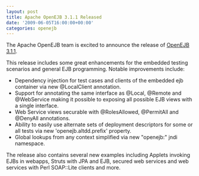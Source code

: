```yaml
---
layout: post
title: Apache OpenEJB 3.1.1 Released
date: '2009-06-05T16:00:00+00:00'
categories: openejb
---
```

The Apache OpenEJB team is excited to announce the release of <a href="http://openejb.apache.org/openejb-311.html">OpenEJB 3.1.1</a>.

This release includes some great enhancements for the embedded testing scenarios and general EJB programming.  Notable improvements include:

  - Dependency injection for test cases and clients of the embedded ejb container via new @LocalClient annotation.
  - Support for annotating the same interface as @Local, @Remote and @WebService making it possible to exposing all possible EJB views with a single interface.
  - Web Service views securable with @RolesAllowed, @PermitAll and @DenyAll annotations.
  - Ability to easily use alternate sets of deployment descriptors for some or all tests via new 'openejb.altdd.prefix' property.
  - Global lookups from any context simplified via new "openejb:" jndi namespace.

The release also contains several new examples including Applets invoking EJBs in webapps, Struts with JPA and EJB, secured web services and web services with Perl SOAP::Lite clients and more.

